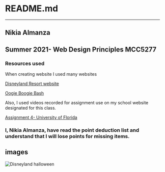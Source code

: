 # README.md
---
## Nikia Almanza
## Summer 2021- Web Design Principles MCC5277
### Resources used
When creating website I used many websites

[Disneyland Resort website](https://disneyland.disney.go.com/events-tours/disney-california-adventure/oogie-boogie-bash-halloween-party)

[Oogie Boogie Bash](https://disneyparks.disney.go.com/blog/2019/04/new-oogie-boogie-bash-a-disney-halloween-party-coming-to-disney-california-adventure-park-tickets-on-sale-beginning-next-week/)

Also, I used videos recorded for assignment use on my school website designated for this class.

[Assignment 4- University of Florida](https://ufl.instructure.com/courses/428352/pages/module-12?module_item_id=8654952)


### I, Nikia Almanza, have read the point deduction list and understand that I will lose points for missing items.
## images
![Disneyland halloween](http://nikiaalmanza.com/assignment4/images/oogie.jpg)
